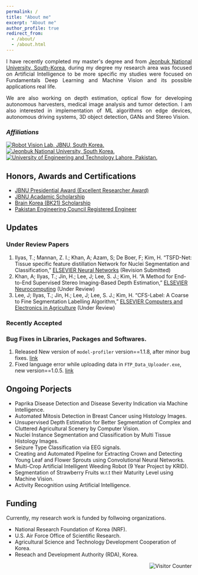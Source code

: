 ```yaml
---
permalink: /
title: "About me"
excerpt: "About me"
author_profile: true
redirect_from: 
  - /about/
  - /about.html
---
```

<p align="justify">
I have recently completed my master's degree and from <a href="https://www.jbnu.ac.kr/kor/">Jeonbuk National University, South-Korea</a>, during my degree my research area was focused on Artificial Intelligence to be more specific my studies were focused on Fundamentals Deep Learning and Machine Vision and its possible applications real life. 
</p>

<p align="justify">
We are also working on depth estimation, optical flow for developing autonomous harvesters, medical image analysis and tumor detection. I am also interested in  implementation of ML algorithms on edge devices, autonomous driving systems, 3D object detection, GANs and Stereo Vision.
</p>

<span id="badgeCont232"><script type="text/javascript" src="https://publons.com/mashlets?el=badgeCont232&rid=AAQ-9028-2021"></script></span>

### _Affiliations_  
[![](https://github.com/Mr-TalhaIlyas/Mr-TalhaIlyas/raw/main/files/r.png "Robot Vision Lab, JBNU, South Korea.")](https://home.jbnu.ac.kr/robotv/index.htm) 
[![](https://github.com/Mr-TalhaIlyas/Mr-TalhaIlyas/raw/main/files/j.jpg "Jeonbuk National University, South Korea.")](https://www.jbnu.ac.kr/kor/) 
[![](https://github.com/Mr-TalhaIlyas/Mr-TalhaIlyas/raw/main/files/u.png "University of Engineering and Technology Lahore, Pakistan.")](https://www.uet.edu.pk/) 



## Honors, Awards and Certifications

* [JBNU Presidential Award (Excellent Researcher Award)](https://drive.google.com/file/d/1jPiXnTchjSyRU8_2_EHrOJgwRvGtAoCZ/view?usp=sharing)
* [JBNU Acadamic Scholarship](https://drive.google.com/file/d/1V-nOoyyYGdBrVBhmb56B8dksXujoAZ5C/view?usp=sharing)
* [Brain Korea (BK21) Scholarship](https://bk21four.nrf.re.kr/)
* [Pakistan Engineering Council Registered Engineer](https://www.pec.org.pk/)

<!--- <center><img src = "https://github.com/Mr-TalhaIlyas/Mr-TalhaIlyas.github.io/raw/master/images/loading.gif" ></center> -->
        

## Updates

### Under Review Papers 
1. Ilyas, T.; Mannan, Z. I.; Khan, A; Azam, S; De Boer, F; Kim, H. “TSFD-Net: Tissue specific feature distillation Network for Nuclei Segmentation and Classification,” [ELSEVIER Neural Networks](https://www.journals.elsevier.com/neural-networks) (Revision Submitted) 
2. Khan, A; Ilyas, T.; Jin, H.; Lee, J; Lee, S. J.; Kim, H. “A Method for End-to-End Supervised Stereo Imaging-Based Depth Estimation,” [ELSEVIER Neurocomputing](https://www.journals.elsevier.com/neurocomputing) (Under Review)
3. Lee, J; Ilyas, T.; Jin, H.; Lee, J; Lee, S. J.; Kim, H. “CFS-Label: A Coarse to Fine Segmentation Labelling Algorithm,” [ELSEVIER Computers and Electronics in Agriculture](https://www.journals.elsevier.com/computers-and-electronics-in-agriculture) (Under Review)

### Recently Accepted


### Bug Fixes in Libraries, Packages and Softwares.
1. Released New version of `model-profiler` version==1.1.8, after minor bug fixes. [link](https://pypi.org/project/model-profiler/)
2. Fixed language error while uploading data in `FTP_Data_Uploader.exe`, new version==1.0.5. [link](https://github.com/Mr-TalhaIlyas/PlantsDataUploader)

## Ongoing Porjects
* Paprika Disease Detection and Disease Severity Indication via Machine Intelligence.
* Automated Mitosis Detection in Breast Cancer using Histology Images.
* Unsupervised Depth Estimation for Better Segmentation of Complex and Cluttered Agricultural Scenery by Computer Vision.
* Nuclei Instance Segmentation and Classification by Multi Tissue Histology Images.
* Seizure Type Classification via EEG signals.
* Creating and Automated Pipeline for Extracting Crown and Detecting Young Leaf and Flower Sprouts using Convolutional Neural Networks.
* Multi-Crop Artificial Intelligent Weeding Robot (9 Year Project by KRID).
* Segmentation of Strawberry Fruits w.r.t their Maturity Level using Machine Vision.
* Activity Recognition using Artificial Intelligence.

## Funding
Currently, my research work is funded by follwoing organizations.
* National Research Foundation of Korea (NRF).
* U.S. Air Force Office of Scientific Research.
* Agricultural Science and Technology Development Cooperation of Korea.
* Reseach and Development Authority (RDA), Korea.



<img src=
        "https://profile-counter.glitch.me/Mr-TalhaIlyas.github.io/count.svg" 
         alt="Visitor Counter" 
         align="right">
